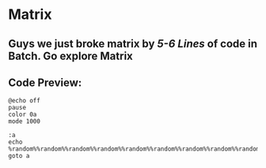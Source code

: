 # Matrix
## Guys we just broke matrix by *5-6 Lines* of code in Batch. Go explore Matrix
## Code Preview:
```
@echo off
pause
color 0a
mode 1000

:a
echo %random%%random%%random%%random%%random%%random%%random%%random%%random%%random%%random%%random%%random%%random%%random%%random%%random%%random%%random%%random%
goto a
```
